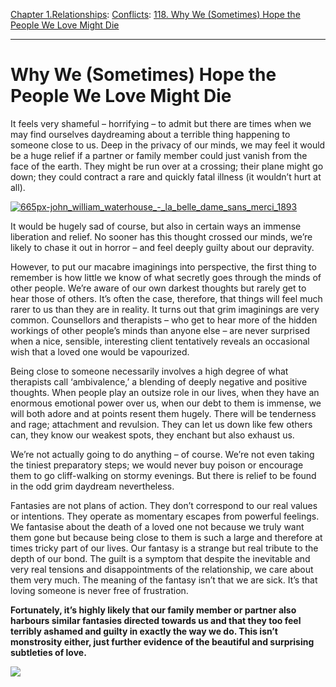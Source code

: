 [Chapter 1.Relationships](https://www.theschooloflife.com/thebookoflife/category/relationships/): [Conflicts](https://www.theschooloflife.com/thebookoflife/category/relationships/conflicts/): [118. Why We (Sometimes) Hope the People We Love Might Die](https://www.theschooloflife.com/thebookoflife/why-we-sometimes-hope-the-people-we-love-might-die/)

* * *

# Why We (Sometimes) Hope the People We Love Might Die

It feels very shameful – horrifying – to admit but there are times when we may find ourselves daydreaming about a terrible thing happening to someone close to us. Deep in the privacy of our minds, we may feel it would be a huge relief if a partner or family member could just vanish from the face of the earth. They might be run over at a crossing; their plane might go down; they could contract a rare and quickly fatal illness (it wouldn’t hurt at all).

[![665px-john_william_waterhouse_-_la_belle_dame_sans_merci_1893](https://www.theschooloflife.com/thebookoflife/wp-content/uploads/2014/09/665px-John_William_Waterhouse_-_La_Belle_Dame_sans_Merci_1893.jpg)](http://www.thebookoflife.org/wp-content/uploads/2014/09/665px-John_William_Waterhouse_-_La_Belle_Dame_sans_Merci_1893.jpg)

It would be hugely sad of course, but also in certain ways an immense liberation and relief. No sooner has this thought crossed our minds, we’re likely to chase it out in horror – and feel deeply guilty about our depravity.

However, to put our macabre imaginings into perspective, the first thing to remember is how little we know of what secretly goes through the minds of other people. We’re aware of our own darkest thoughts but rarely get to hear those of others. It’s often the case, therefore, that things will feel much rarer to us than they are in reality. It turns out that grim imaginings are very common. Counsellors and therapists – who get to hear more of the hidden workings of other people’s minds than anyone else – are never surprised when a nice, sensible, interesting client tentatively reveals an occasional wish that a loved one would be vapourized.

Being close to someone necessarily involves a high degree of what therapists call ‘ambivalence,’ a blending of deeply negative and positive thoughts. When people play an outsize role in our lives, when they have an enormous emotional power over us, when our debt to them is immense, we will both adore and at points resent them hugely. There will be tenderness and rage; attachment and revulsion. They can let us down like few others can, they know our weakest spots, they enchant but also exhaust us.

We’re not actually going to do anything – of course. We’re not even taking the tiniest preparatory steps; we would never buy poison or encourage them to go cliff-walking on stormy evenings. But there is relief to be found in the odd grim daydream nevertheless.

Fantasies are not plans of action. They don’t correspond to our real values or intentions. They operate as momentary escapes from powerful feelings. We fantasise about the death of a loved one not because we truly want them gone but because being close to them is such a large and therefore at times tricky part of our lives. Our fantasy is a strange but real tribute to the depth of our bond. The guilt is a symptom that despite the inevitable and very real tensions and disappointments of the relationship, we care about them very much. The meaning of the fantasy isn’t that we are sick. It’s that loving someone is never free of frustration.

**Fortunately, it’s highly likely that our family member or partner also harbours similar fantasies directed towards us and that they too feel terribly ashamed and guilty in exactly the way we do. This isn’t monstrosity either, just further evidence of the beautiful and surprising subtleties of love.**

[![](https://img.youtube.com/vi/5sfuvKgkjs4/0.jpg)](https://www.youtube.com/embed/5sfuvKgkjs4 '')
